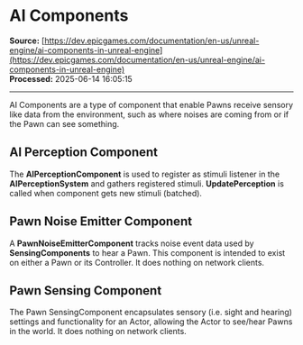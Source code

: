 # AI Components

**Source:** [https://dev.epicgames.com/documentation/en-us/unreal-engine/ai-components-in-unreal-engine](https://dev.epicgames.com/documentation/en-us/unreal-engine/ai-components-in-unreal-engine)  
**Processed:** 2025-06-14 16:05:15

---

AI Components are a type of component that enable Pawns receive sensory like data from the environment, such as where noises are coming from or if the Pawn can see something.

## AI Perception Component

The **AIPerceptionComponent** is used to register as stimuli listener in the **AIPerceptionSystem** and gathers registered stimuli. **UpdatePerception** is called when component gets new stimuli (batched).

## Pawn Noise Emitter Component

A **PawnNoiseEmitterComponent** tracks noise event data used by **SensingComponents** to hear a Pawn. This component is intended to exist on either a Pawn or its Controller. It does nothing on network clients.

## Pawn Sensing Component

The Pawn SensingComponent encapsulates sensory (i.e. sight and hearing) settings and functionality for an Actor, allowing the Actor to see/hear Pawns in the world. It does nothing on network clients.